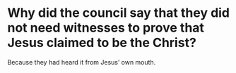 # Why did the council say that they did not need witnesses to prove that Jesus claimed to be the Christ?

Because they had heard it from Jesus’ own mouth.
